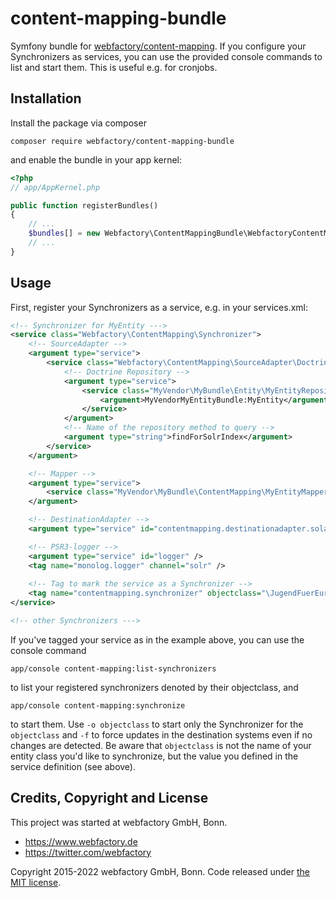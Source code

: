 # content-mapping-bundle

Symfony bundle for [webfactory/content-mapping](https://github.com/webfactory/content-mapping). If you configure your
Synchronizers as services, you can use the provided console commands to list and start them. This is useful e.g. for
cronjobs.


## Installation

Install the package via composer

    composer require webfactory/content-mapping-bundle

and enable the bundle in your app kernel:
    
```php    
<?php
// app/AppKernel.php

public function registerBundles()
{
    // ...
    $bundles[] = new Webfactory\ContentMappingBundle\WebfactoryContentMappingBundle();
    // ...
}
```


## Usage

First, register your Synchronizers as a service, e.g. in your services.xml:

```xml
<!-- Synchronizer for MyEntity --->
<service class="Webfactory\ContentMapping\Synchronizer">
    <!-- SourceAdapter -->
    <argument type="service">
        <service class="Webfactory\ContentMapping\SourceAdapter\Doctrine\GenericDoctrineSourceAdapter">
            <!-- Doctrine Repository -->
            <argument type="service">
                <service class="MyVendor\MyBundle\Entity\MyEntityRepository" factory-service="doctrine.orm.entity_manager" factory-method="getRepository">
                    <argument>MyVendorMyEntityBundle:MyEntity</argument>
                </service>
            </argument>
            <!-- Name of the repository method to query -->
            <argument type="string">findForSolrIndex</argument>
        </service>
    </argument>

    <!-- Mapper -->
    <argument type="service">
        <service class="MyVendor\MyBundle\ContentMapping\MyEntityMapper" />
    </argument>

    <!-- DestinationAdapter -->
    <argument type="service" id="contentmapping.destinationadapter.solarium"/>

    <!-- PSR3-logger -->
    <argument type="service" id="logger" />
    <tag name="monolog.logger" channel="solr" />
    
    <!-- Tag to mark the service as a Synchronizer -->
    <tag name="contentmapping.synchronizer" objectclass="\JugendFuerEuropa\Bundle\JugendInAktionBundle\Entity\Mitarbeiter" />
</service>

<!-- other Synchronizers --->
```

If you've tagged your service as in the example above, you can use the console command
  
    app/console content-mapping:list-synchronizers

to list your registered synchronizers denoted by their objectclass, and

    app/console content-mapping:synchronize

to start them. Use `-o objectclass` to start only the Synchronizer for the `objectclass` and `-f` to force updates in
the destination systems even if no changes are detected. Be aware that `objectclass` is not the name of your entity class
you'd like to synchronize, but the value you defined in the service definition (see above).


## Credits, Copyright and License

This project was started at webfactory GmbH, Bonn.

- <https://www.webfactory.de>
- <https://twitter.com/webfactory>

Copyright 2015-2022 webfactory GmbH, Bonn. Code released under [the MIT license](LICENSE).

